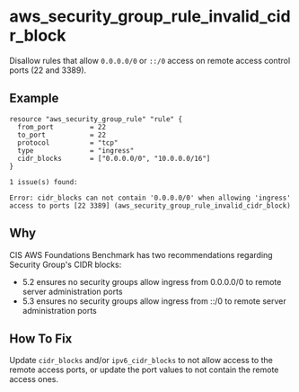 # aws_security_group_rule_invalid_cidr_block

Disallow rules that allow `0.0.0.0/0` or `::/0` access on remote access control ports (22 and 3389).

## Example

```hcl
resource "aws_security_group_rule" "rule" {
  from_port         = 22
  to_port           = 22
  protocol          = "tcp"
  type              = "ingress"
  cidr_blocks       = ["0.0.0.0/0", "10.0.0.0/16"]
}
```

```
1 issue(s) found:

Error: cidr_blocks can not contain '0.0.0.0/0' when allowing 'ingress' access to ports [22 3389] (aws_security_group_rule_invalid_cidr_block)

```

## Why

CIS AWS Foundations Benchmark has two recommendations regarding Security Group's CIDR blocks:
- 5.2 ensures no security groups allow ingress from 0.0.0.0/0 to remote server administration ports
- 5.3 ensures no security groups allow ingress from ::/0 to remote server administration ports

## How To Fix

Update `cidr_blocks` and/or `ipv6_cidr_blocks` to not allow access to the remote access ports, or update the port values to not contain the remote access ones.
